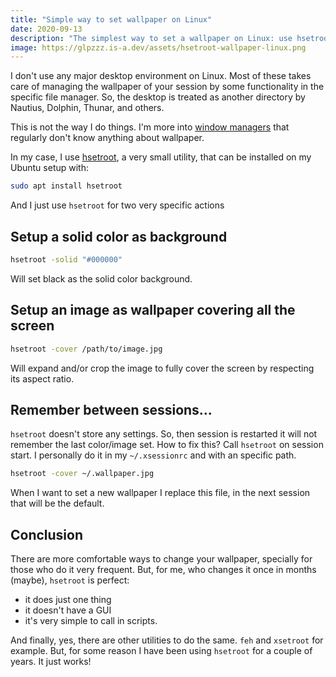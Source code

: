 ```yaml
---
title: "Simple way to set wallpaper on Linux"
date: 2020-09-13
description: "The simplest way to set a wallpaper on Linux: use hsetroot."
image: https://glpzzz.is-a.dev/assets/hsetroot-wallpaper-linux.png
---
```

I don't use any major desktop environment on Linux. Most of these takes care of managing the wallpaper of your session by some functionality in the specific file manager. So, the desktop is treated as  another directory by Nautius, Dolphin, Thunar, and others. 

This is not the way I do things. I'm more into [window managers](https://dev.to/glpzzz/about-tiling-window-managers-4ggb) that regularly don't know anything about wallpaper.

In my case, I use [hsetroot](https://github.com/himdel/hsetroot), a very small utility, that can be installed on my Ubuntu setup with:

```bash
sudo apt install hsetroot
```

And I just use `hsetroot` for two very specific actions

Setup a solid color as background
--------------------------------

```bash
hsetroot -solid "#000000"
```

Will set black as the solid color background. 

Setup an image as wallpaper covering all the screen
---------------------------------------------------

```bash
hsetroot -cover /path/to/image.jpg
```
Will expand and/or crop the image to fully cover the screen by respecting its aspect ratio.

Remember between sessions...
----------------------------

`hsetroot` doesn't store any settings. So, then session is restarted it will not remember the last color/image set. How to fix this? Call `hsetroot` on session start. I personally do it in my `~/.xsessionrc` and with an specific path. 

```bash
hsetroot -cover ~/.wallpaper.jpg
```

When I want to set a new wallpaper I replace this file, in the next session that will be the default. 

Conclusion
----------

There are more comfortable ways to change your wallpaper, specially for those who do it very frequent. But, for me, who changes it once in months (maybe), ``hsetroot`` is perfect:

* it does just one thing
* it doesn't have a GUI
* it's very simple to call in scripts.

And finally, yes, there are other utilities to do the same. `feh` and `xsetroot` for example. But, for some reason I have been using `hsetroot` for a couple of years. It just works!
